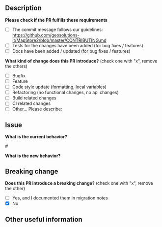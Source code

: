 ## Description

<!-- A few sentences describing the overall goals of the pull request' s commits. -->

**Please check if the PR fulfills these requirements**

- [ ] The commit message follows our guidelines: https://github.com/geosolutions-it/MapStore2/blob/master/CONTRIBUTING.md
- [ ] Tests for the changes have been added (for bug fixes / features)
- [ ] Docs have been added / updated (for bug fixes / features)

**What kind of change does this PR introduce?** (check one with "x", remove the others)

- [ ] Bugfix
- [ ] Feature
- [ ] Code style update (formatting, local variables)
- [ ] Refactoring (no functional changes, no api changes)
- [ ] Build related changes
- [ ] CI related changes
- [ ] Other... Please describe:

<!-- add here the ReadTheDocs link (if needed) -->

## Issue

**What is the current behavior?**

<!-- You can also link to an existing issue here -->

#<issue>

**What is the new behavior?**

<!-- Describe here the new behaviour based on your changes -->

## Breaking change

**Does this PR introduce a breaking change?** (check one with "x", remove the other)

- [ ] Yes, and I documented them in migration notes
- [x] No

<!-- If this PR contains a breaking change, please describe the impact and migration path for existing applications -->

## Other useful information
